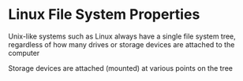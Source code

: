 # Linux File System Properties
Unix-like systems such as Linux always have a single file system tree, regardless of how many drives or storage devices are attached to the computer

Storage devices are attached (mounted) at various points on the tree

